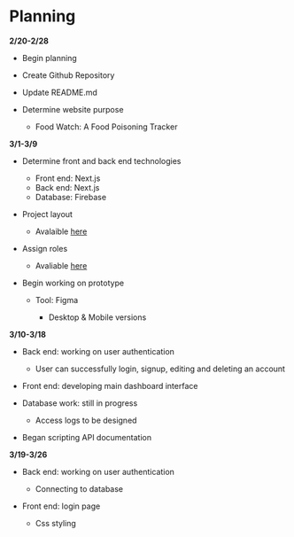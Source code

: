 # Planning
**2/20-2/28**

* Begin planning 
* Create Github Repository
* Update README.md
* Determine website purpose
    
    * Food Watch: A Food Poisoning Tracker
    

**3/1-3/9**

* Determine front and back end technologies
    
    * Front end: Next.js
    * Back end: Next.js
    * Database: Firebase
* Project layout

    * Avalaible [here](/docs/planning/design.md)

* Assign roles

    * Avaliable [here](/docs/roles.md)
* Begin working on prototype
    * Tool: Figma
        
        * Desktop & Mobile versions
            

**3/10-3/18**

* Back end: working on user authentication
    
   * User can successfully login, signup, editing and deleting an account
    

* Front end: developing main dashboard interface

* Database work: still in progress
    
    * Access logs to be designed
    
* Began scripting API documentation

**3/19-3/26**

* Back end: working on user authentication

    * Connecting to database

* Front end: login page
    * Css styling 
   
